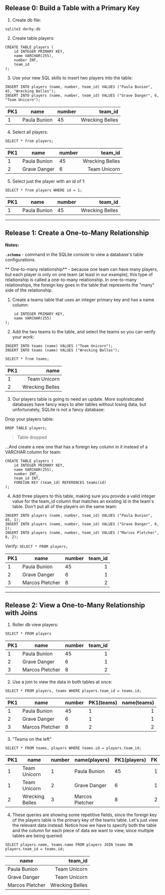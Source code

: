 
## Release 0: Build a Table with a Primary Key


1. Create db file:

```
sqlite3 derby.db
```


2. Create table players:

```
CREATE TABLE players (
	id INTEGER PRIMARY KEY,
	name VARCHAR(255),
	number INT,
	team_id
);
```


3. Use your new SQL skills to insert two players into the table:

```
INSERT INTO players (name, number, team_id) VALUES ("Paula Bunion", 45, "Wrecking Belles");
INSERT INTO players (name, number, team_id) VALUES ("Grave Danger", 6, "Team Unicorn");
```

PK1 | name | number      | team_id
------- | ---------------- | ---------- | ---------:
1  | Paula Bunion | 45 | Wrecking Belles



4. Select all players:

```
SELECT * from players;
```

PK1 | name | number      | team_id
------- | ---------------- | ---------- | ---------:
1  | Paula Bunion | 45 | Wrecking Belles
2  | Grave Danger | 6 | Team Unicorn


5. Select just the player with an id of 1:

```
SELECT * from players WHERE id = 1;
```


PK1 | name | number      | team_id
------- | ---------------- | ---------- | ---------:
1  | Paula Bunion | 45 | Wrecking Belles


----
## Release 1: Create a One-to-Many Relationship
**Notes:**

**`.schema`** - command in the SQLite console to view a database's table configurations.

** One-to-many relationship** - because one team can have many players, but each player is only on one team (at least in our example), this type of relationship is called a one-to-many relationship. In one-to-many relationships, the foreign key goes in the table that represents the "many" side of the relationship.

1. Create a teams table that uses an integer primary key and has a name column:

```CREATE TABLE teams (
	id INTEGER PRIMARY KEY,
	name VARCHAR(255)
);
```

2. Add the two teams to the table, and select the teams so you can verify your work:
```
INSERT INTO teams (name) VALUES ("Team Unicorn");
INSERT INTO teams (name) VALUES ("Wrecking Belles");
```

```
SELECT * from teams;
```

PK1 | name
------- | ----------------:
1  | Team Unicorn
2  | Wrecking Belles


3. Our players table is going to need an update. More sophisticated databases have fancy ways to alter tables without losing data, but unfortunately, SQLite is not a fancy database:

Drop your players table:

```
DROP TABLE players;
```

>Table dropped


...And create a new one that has a foreign key column in it instead of a VARCHAR column for team:

```
CREATE TABLE players (
	id INTEGER PRIMARY KEY,
	name VARCHAR(255),
	number INT,
	team_id INT,
	FOREIGN KEY (team_id) REFERENCES teams(id)
);
```

4. Add three players to this table, making sure you provide a valid integer value for the team_id column that matches an existing id in the team's table. Don't put all of the players on the same team:

```
INSERT INTO players (name, number, team_id) VALUES ("Paula Bunion", 45, 1);
INSERT INTO players (name, number, team_id) VALUES ("Grave Danger", 6, 1);
INSERT INTO players (name, number, team_id) VALUES ("Marcos Pletcher", 8, 2);
```

Verify: 
```SELECT * FROM players;```

PK1 | name | number      | team_id
------- | ---------------- | ---------- | ---------:
1  | Paula Bunion | 45 | 1
2  | Grave Danger | 6 | 1
3  | Marcos Pletcher | 8 | 2


----
## Release 2: View a One-to-Many Relationship with Joins
1. Roller db view players: 

```SELECT * FROM players```

PK1 | name | number      | team_id
------- | ---------------- | ---------- | ---------:
1  | Paula Bunion | 45 | 1
2  | Grave Danger | 6 | 1
3  | Marcos Pletcher | 8 | 2


2. Use a join to view the data in both tables at once:

```SELECT * FROM players, teams WHERE players.team_id = teams.id;```

PK1 | name   | number | PK1(teams) | name(teams)     
------- | ---------------- | ------- | ------- | --------------:
1|Paula Bunion|45|1|1|Team Unicorn
2|Grave Danger|6|1|1|Team Unicorn
3|Marcos Pletcher|8|2|2|Wrecking Belles


3. "Teams on the left"

```SELECT * FROM teams, players WHERE teams.id = players.team_id;```

PK1 | name   | number | name(players) | PK1(players) | FK
------- | ---------------- | ------- | ------- | ------- | --------------:
1|Team Unicorn|1|Paula Bunion|45|1
1|Team Unicorn|2|Grave Danger|6|1
2|Wrecking Belles|3|Marcos Pletcher|8|2


4. These queries are showing some repetitive fields, since the foreign key of the players table is the primary key of the teams table. Let's just view the relevant data instead. Notice how we have to specify both the table and the column for each piece of data we want to view, since multiple tables are being queried:

```SELECT players.name, teams.name FROM players JOIN teams ON players.team_id = teams.id;```

name   | team_id		
------- | --------------:
Paula Bunion|Team Unicorn
Grave Danger|Team Unicorn
Marcos Pletcher|Wrecking Belles
